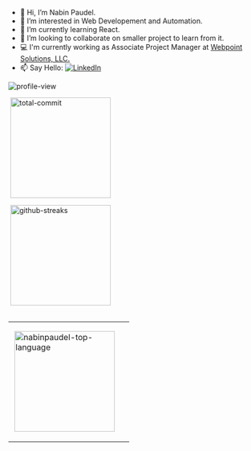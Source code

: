 
- 👋 Hi, I’m Nabin Paudel.
- 👀 I’m interested in Web Developement and Automation.
- 🌱 I’m currently learning React.
- 💞️ I’m looking to collaborate on smaller project to learn from it.
- 💻 I'm currently working as Associate Project Manager at [Webpoint Solutions, LLC.](webpoint.io)
- 📫 Say Hello:  [![LinkedIn](https://img.shields.io/badge/LinkedIn-%230077B5.svg?logo=linkedin&logoColor=white)](https://linkedin.com/in/innabinpaudel) 

<img src="https://komarev.com/ghpvc/?username=nabinpaudel-np" alt="profile-view" />

<br>

<table>
  <tr>
      <p>&nbsp;<img align="center" height="200px" src="https://github-readme-stats.vercel.app/api?username=nabinpaudel-np&theme=gruvbox&hide_border=true&include_all_commits=false&count_private=true" alt="total-commit"/</p>
  </tr>
  <tr>
      <p>&nbsp;<img align="center" height="200px" src="https://github-readme-streak-stats.herokuapp.com/?user=nabinpaudel-np&theme=gruvbox&hide_border=true" alt="github-streaks"/</p>
  </tr>
</table>

<table>
  <tr>
    <td>
      <p>&nbsp;<img align="center" height="200px" src="https://github-readme-stats.vercel.app/api/top-langs/?username=nabinpaudel-np&theme=gruvbox&hide_border=true&include_all_commits=false&count_private=true&layout=compact" alt="nabinpaudel-top-language"/</p>
    </td>
    <td>
      <p>&nbsp;<img align="center" height="200px" src="https://giphy.com/gifs/scaler-official-monday-computer-laptop-scZPhLqaVOM1qG4lT9 /></p>
    </td>
  </tr>
</table>


<!---
nabinpaudel-np/nabinpaudel-np is a ✨ special ✨ repository because its `README.md` (this file) appears on your GitHub profile.
You can click the Preview link to take a look at your changes.
--->

